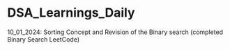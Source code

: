 # DSA_Learnings_Daily

10_01_2024: Sorting Concept and Revision of the Binary search (completed Binary Search LeetCode)
